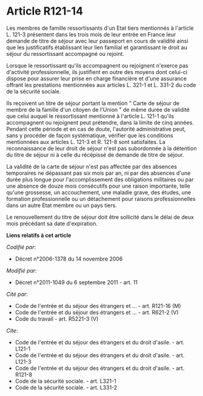 # Article R121-14

Les membres de famille ressortissants d'un Etat tiers mentionnés à l'article L. 121-3 présentent dans les trois mois de leur
entrée en France leur demande de titre de séjour avec leur passeport en cours de validité ainsi que les justificatifs
établissant leur lien familial et garantissant le droit au séjour du ressortissant accompagné ou rejoint. 

Lorsque le ressortissant qu'ils accompagnent ou rejoignent n'exerce pas d'activité professionnelle, ils justifient en outre
des moyens dont celui-ci dispose pour assurer leur prise en charge financière et d'une assurance offrant les prestations
mentionnées aux articles L. 321-1 et L. 331-2 du code de la sécurité sociale. 

Ils reçoivent un titre de séjour portant la mention " Carte de séjour de membre de la famille d'un citoyen de l'Union " de
même durée de validité que celui auquel le ressortissant mentionné à l'article L. 121-1 qu'ils accompagnent ou rejoignent
peut prétendre, dans la limite de cinq années. Pendant cette période et en cas de doute, l'autorité administrative peut, sans
y procéder de façon systématique, vérifier que les conditions mentionnées aux articles L. 121-3 et R. 121-8 sont satisfaites.
La reconnaissance de leur droit de séjour n'est pas subordonnée à la détention du titre de séjour ni à celle du récépissé de
demande de titre de séjour. 

La validité de la carte de séjour n'est pas affectée par des absences temporaires ne dépassant pas six mois par an, ni par
des absences d'une durée plus longue pour l'accomplissement des obligations militaires ou par une absence de douze mois
consécutifs pour une raison importante, telle qu'une grossesse, un accouchement, une maladie grave, des études, une formation
professionnelle ou un détachement pour raisons professionnelles dans un autre Etat membre ou un pays tiers. 

Le renouvellement du titre de séjour doit être sollicité dans le délai de deux mois précédant sa date d'expiration.

**Liens relatifs à cet article**

_Codifié par_:

  - Décret n°2006-1378 du 14 novembre 2006

_Modifié par_:

  - Décret n°2011-1049 du 6 septembre 2011 - art. 11

_Cité par_:

  - Code de l'entrée et du séjour des étrangers et ... - art. R121-16 (M)
  - Code de l'entrée et du séjour des étrangers et ... - art. R621-2 (V)
  - Code du travail - art. R5221-3 (V)

_Cite_:

  - Code de l'entrée et du séjour des étrangers et du droit d'asile. - art. L121-1
  - Code de l'entrée et du séjour des étrangers et du droit d'asile. - art. L121-3
  - Code de l'entrée et du séjour des étrangers et du droit d'asile. - art. R121-8
  - Code de la sécurité sociale. - art. L321-1
  - Code de la sécurité sociale. - art. L331-2
